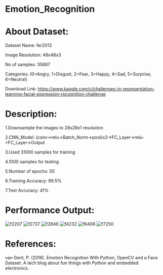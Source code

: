 # Emotion_Recognition

# About Dataset:

Dataset Name: fer2013

Image Resolution: 48x48x3

No of samples: 35887

Categories: (0=Angry, 1=Disgust, 2=Fear, 3=Happy, 4=Sad, 5=Surprise, 6=Neutral)

Download Link: https://www.kaggle.com/c/challenges-in-representation-learning-facial-expression-recognition-challenge

# Description:

1.Downsample the images to 28x28x1 resolution

2.CNN_Model: (conv->relu->Batch_Norm->pool)x2->FC_Layer->relu->FC_Layer->Output

3.Used 31000 samples for training

4.1000 samples for testing

5.Number of epochs: 50

6.Training Accuracy: 99.5%

7.Test Accuracy: 41%

# Performance Output:
![f2207](https://user-images.githubusercontent.com/29327349/30575523-f9469080-9d1e-11e7-8d8f-764a16f7aa75.jpg)
![f2737](https://user-images.githubusercontent.com/29327349/30575540-2294cdee-9d1f-11e7-88b4-bfef616dfbcb.jpg)
![f2846](https://user-images.githubusercontent.com/29327349/30575543-2f6b5ee8-9d1f-11e7-99f6-28ed41145ecc.jpg)
![f4232](https://user-images.githubusercontent.com/29327349/30575551-3ced8438-9d1f-11e7-861a-e487d5c44914.jpg)
![f6406](https://user-images.githubusercontent.com/29327349/30575557-4907f910-9d1f-11e7-9bd3-5be6915b05f5.jpg)
![f7250](https://user-images.githubusercontent.com/29327349/30575565-56c4d5fa-9d1f-11e7-9fe3-c2eaef7b74bd.jpg)

# References:

van Gent, P. (2016). Emotion Recognition With Python, OpenCV and a Face Dataset. A tech blog about fun things with Python and embedded electronics.
